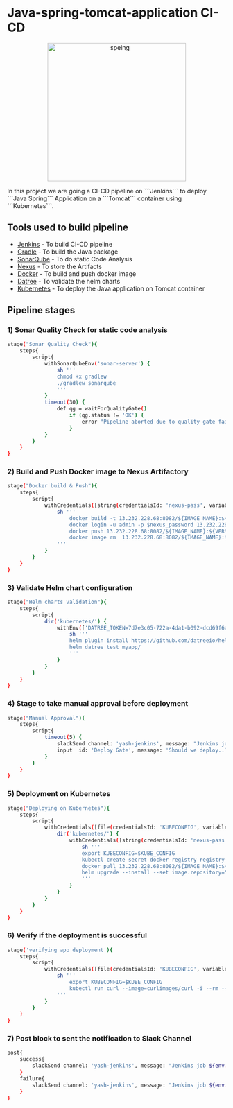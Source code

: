 # Java-spring-tomcat-application CI-CD
<p align="center">
<img width="319" alt="speing" src="https://user-images.githubusercontent.com/65728956/195344100-58b87a58-83cd-4e83-b1e4-20c74f1f6f44.png">
</p>
In this project we are going a CI-CD pipeline on ```Jenkins``` to deploy ```Java Spring``` Application on a ```Tomcat``` container using ```Kubernetes```.

## Tools used to build pipeline

- [Jenkins](https://www.jenkins.io/) - To build CI-CD pipeline
- [Gradle](https://gradle.org/) - To build the Java package 
- [SonarQube](https://www.sonarqube.org/) - To do static Code Analysis
- [Nexus](https://www.sonatype.com/) - To store the Artifacts
- [Docker](https://www.docker.com/) - To build and push docker image 
- [Datree](https://www.datree.io/) - To validate the helm charts
- [Kubernetes](https://kubernetes.io/) - To deploy the Java application on Tomcat container

## Pipeline stages

### 1) Sonar Quality Check for static code analysis
```sh
stage("Sonar Quality Check"){
    steps{
        script{
            withSonarQubeEnv('sonar-server') {
                sh '''
                chmod +x gradlew
                ./gradlew sonarqube
                '''
            }
            timeout(30) {
                def qg = waitForQualityGate()
                    if (qg.status != 'OK') {
                        error "Pipeline aborted due to quality gate failure: ${qg.status}"
                    }
            }
        }  
    }
}
```
### 2) Build and Push Docker image to Nexus Artifactory
```sh
stage("Docker build & Push"){
    steps{
        script{
            withCredentials([string(credentialsId: 'nexus-pass', variable: 'nexus_password')]) {
                sh '''
                    docker build -t 13.232.228.68:8082/${IMAGE_NAME}:${VERSION} .
                    docker login -u admin -p $nexus_password 13.232.228.68:8082
                    docker push 13.232.228.68:8082/${IMAGE_NAME}:${VERSION}
                    docker image rm  13.232.228.68:8082/${IMAGE_NAME}:${VERSION}
                '''
            }
        }  
    }
}
```
### 3) Validate Helm chart configuration
```sh
stage("Helm charts validation"){
    steps{
        script{
            dir('kubernetes/') {
                withEnv(['DATREE_TOKEN=7d7e3c05-722a-4da1-b092-dcd69f6a31ff']) {
                    sh '''
                    helm plugin install https://github.com/datreeio/helm-datree || true
                    helm datree test myapp/
                    '''
                }
            }
        }
    } 
}
```
### 4) Stage to take manual approval before deployment
```sh
stage("Manual Approval"){
    steps{
        script{
            timeout(5) {
                slackSend channel: 'yash-jenkins', message: "Jenkins job ${env.JOB_NAME}, Build Number: ${env.BUILD_NUMBER}. Please go to the build url and approve the deployment request..! Build Url: ${env.BUILD_URL}", teamDomain: 'yash-ybc8444', tokenCredentialId: 'slack-token'
                input  id: 'Deploy Gate', message: 'Should we deploy..? ', ok: 'Yes, we should...!'
            }
        }
    }  
}
```
### 5) Deployment on Kubernetes
```sh
stage("Deploying on Kubernetes"){
    steps{
        script{
            withCredentials([file(credentialsId: 'KUBECONFIG', variable: 'KUBE_CONFIG')]) {
                dir('kubernetes/') {
                    withCredentials([string(credentialsId: 'nexus-pass', variable: 'nexus_password')]) {
                        sh '''
                        export KUBECONFIG=$KUBE_CONFIG
                        kubectl create secret docker-registry registry-secret --docker-server=13.232.228.68:8082 --docker-username=admin --docker-password=$nexus_password --dry-run=client -o yaml | kubectl apply -f - 
                        docker pull 13.232.228.68:8082/${IMAGE_NAME}:${VERSION}
                        helm upgrade --install --set image.repository="13.232.228.68:8082/${IMAGE_NAME}" --set image.tag="${VERSION}"  myspringapp myapp/
                        '''
                    }
                }
            }
        }
    }  
}
```
### 6) Verify if the deployment is successful 
```sh
stage('verifying app deployment'){
    steps{
        script{
            withCredentials([file(credentialsId: 'KUBECONFIG', variable: 'KUBE_CONFIG')]) {
                sh '''
                    export KUBECONFIG=$KUBE_CONFIG
                    kubectl run curl --image=curlimages/curl -i --rm --restart=Never -- curl myspringapp-myapp:8080
                '''
            }   
        }
    }
} 
```
### 7) Post block to sent the notification to Slack Channel 
```sh
post{
    success{
        slackSend channel: 'yash-jenkins', message: "Jenkins job ${env.JOB_NAME}, Build Number: ${env.BUILD_NUMBER} has SUCCEDED..! Build Url: ${env.BUILD_URL}, Build Result: ${currentBuild.result}" , teamDomain: 'yash-ybc8444', tokenCredentialId: 'slack-token'
    }
    failure{
        slackSend channel: 'yash-jenkins', message: "Jenkins job ${env.JOB_NAME}, Build Number: ${env.BUILD_NUMBER} has FAILED..!  Build Url: ${env.BUILD_URL}, Build Result: ${currentBuild.result}" , teamDomain: 'yash-ybc8444', tokenCredentialId: 'slack-token'
    }
}
```



